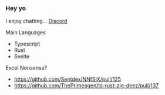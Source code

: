 ### Hey yo

I enjoy chatting... [Discord](http://discord.gg/zAypMTH)

Main Languages
- Typescript
- Rust
- Svelte

Excel Nonsense?
- https://github.com/Sentdex/NNfSiX/pull/125
- https://github.com/ThePrimeagen/ts-rust-zig-deez/pull/137
